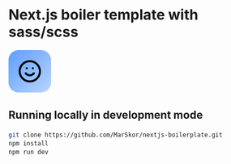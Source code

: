 # Next.js boiler template with sass/scss

![Logo](public/assets/logo/logo.png)

## Running locally in development mode

```bash
git clone https://github.com/MarSkor/nextjs-boilerplate.git
npm install
npm run dev
```
